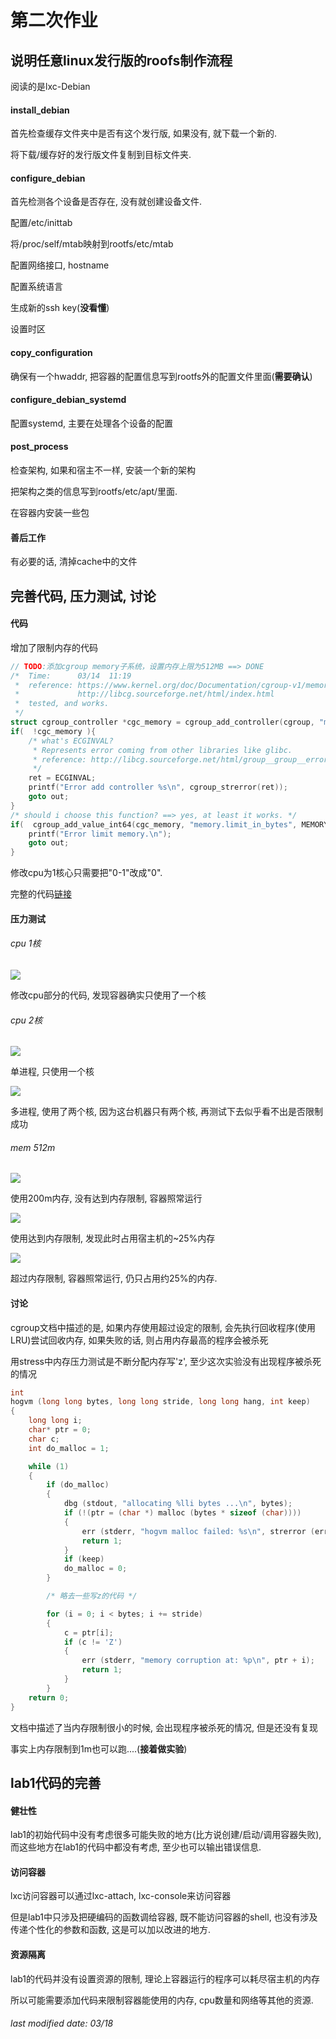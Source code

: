 # 第二次作业

## 说明任意linux发行版的roofs制作流程

阅读的是lxc-Debian

#### install_debian

首先检查缓存文件夹中是否有这个发行版, 如果没有, 就下载一个新的.

将下载/缓存好的发行版文件复制到目标文件夹.

#### configure_debian

首先检测各个设备是否存在, 没有就创建设备文件.

配置/etc/inittab

将/proc/self/mtab映射到rootfs/etc/mtab

配置网络接口, hostname

配置系统语言

生成新的ssh key(**没看懂**)

设置时区

#### copy_configuration

确保有一个hwaddr, 把容器的配置信息写到rootfs外的配置文件里面(**需要确认**)

#### configure_debian_systemd

配置systemd, 主要在处理各个设备的配置

#### post_process

检查架构, 如果和宿主不一样, 安装一个新的架构

把架构之类的信息写到rootfs/etc/apt/里面.

在容器内安装一些包

#### 善后工作

有必要的话, 清掉cache中的文件

## 完善代码, 压力测试, 讨论

#### 代码

增加了限制内存的代码

```c
// TODO:添加cgroup memory子系统，设置内存上限为512MB ==> DONE
/*  Time:      03/14  11:19
 *  reference: https://www.kernel.org/doc/Documentation/cgroup-v1/memory.txt
 *             http://libcg.sourceforge.net/html/index.html
 *  tested, and works.
 */
struct cgroup_controller *cgc_memory = cgroup_add_controller(cgroup, "memory");
if(  !cgc_memory ){
    /* what's ECGINVAL?
     * Represents error coming from other libraries like glibc.
     * reference: http://libcg.sourceforge.net/html/group__group__errors.html
     */
    ret = ECGINVAL;
    printf("Error add controller %s\n", cgroup_strerror(ret));
    goto out;
}
/* should i choose this function? ==> yes, at least it works. */
if(  cgroup_add_value_int64(cgc_memory, "memory.limit_in_bytes", MEMORY_LIMIT)){
    printf("Error limit memory.\n");
    goto out;
}
```

修改cpu为1核心只需要把"0-1"改成"0".

完整的代码[链接](/src/fakeContainer.c)

#### 压力测试

###### cpu 1核

![](/pictures/lab2_cpu_1core_8process.png)

修改cpu部分的代码, 发现容器确实只使用了一个核

###### cpu 2核

![](/pictures/lab2_cpu_2core_1process.png)

单进程, 只使用一个核

![](/pictures/lab2_cpu_2core_2process.png)

多进程, 使用了两个核, 因为这台机器只有两个核, 再测试下去似乎看不出是否限制成功

###### mem 512m

![](/pictures/lab2_mem_200m.png)

使用200m内存, 没有达到内存限制, 容器照常运行

![](/pictures/lab2_mem_512m.png)

使用达到内存限制, 发现此时占用宿主机的~25%内存

![](/pictures/lab2_mem_800m.png)

超过内存限制, 容器照常运行, 仍只占用约25%的内存.

#### 讨论

cgroup文档中描述的是, 如果内存使用超过设定的限制, 会先执行回收程序(使用LRU)尝试回收内存, 如果失败的话, 则占用内存最高的程序会被杀死

用stress中内存压力测试是不断分配内存写'z', 至少这次实验没有出现程序被杀死的情况

```c
int
hogvm (long long bytes, long long stride, long long hang, int keep)
{
    long long i;
    char* ptr = 0;
    char c;
    int do_malloc = 1;

    while (1)
    {
        if (do_malloc)
        {
            dbg (stdout, "allocating %lli bytes ...\n", bytes);
            if (!(ptr = (char *) malloc (bytes * sizeof (char))))
            {
                err (stderr, "hogvm malloc failed: %s\n", strerror (errno));
                return 1;
            }
            if (keep)
            do_malloc = 0;
        }

        /* 略去一些写z的代码 */

        for (i = 0; i < bytes; i += stride)
        {
            c = ptr[i];
            if (c != 'Z')
            {
                err (stderr, "memory corruption at: %p\n", ptr + i);
                return 1;
            }
        }
    return 0;
}
```

文档中描述了当内存限制很小的时候,  会出现程序被杀死的情况, 但是还没有复现

事实上内存限制到1m也可以跑....(**接着做实验**)

## lab1代码的完善

#### 健壮性

lab1的初始代码中没有考虑很多可能失败的地方(比方说创建/启动/调用容器失败),而这些地方在lab1的代码中都没有考虑, 至少也可以输出错误信息.

#### 访问容器

lxc访问容器可以通过lxc-attach, lxc-console来访问容器

但是lab1中只涉及把硬编码的函数调给容器, 既不能访问容器的shell, 也没有涉及传递个性化的参数和函数, 这是可以加以改进的地方.

#### 资源隔离

lab1的代码并没有设置资源的限制, 理论上容器运行的程序可以耗尽宿主机的内存

所以可能需要添加代码来限制容器能使用的内存, cpu数量和网络等其他的资源.

###### last modified date: 03/18
